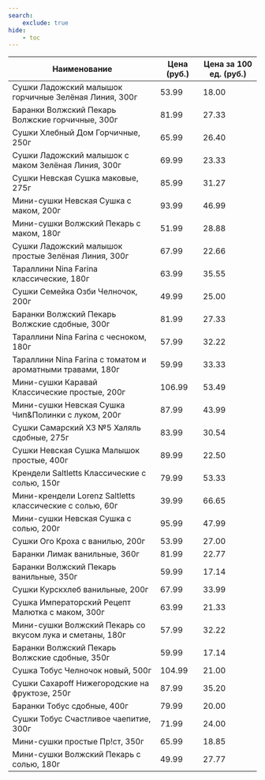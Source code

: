 ```yaml
---
search:
    exclude: true
hide:
    - toc
---
```


| Наименование | Цена (руб.) | Цена за 100 ед. (руб.) |
| -- | -- | -- |
| Сушки Ладожский малышок горчичные Зелёная Линия, 300г | 53.99 | 18.00 |
| Баранки Волжский Пекарь Волжские горчичные, 300г | 81.99 | 27.33 |
| Сушки Хлебный Дом Горчичные, 250г | 65.99 | 26.40 |
| Сушки Ладожский малышок с маком Зелёная Линия, 300г | 69.99 | 23.33 |
| Сушки Невская Сушка маковые, 275г | 85.99 | 31.27 |
| Мини-сушки Невская Сушка с маком, 200г | 93.99 | 46.99 |
| Мини-сушки Волжский Пекарь с маком, 180г | 51.99 | 28.88 |
| Сушки Ладожский малышок простые Зелёная Линия, 300г | 67.99 | 22.66 |
| Тараллини Nina Farina классические, 180г | 63.99 | 35.55 |
| Сушки Семейка Озби Челночок, 200г | 49.99 | 25.00 |
| Баранки Волжский Пекарь Волжские сдобные, 300г | 81.99 | 27.33 |
| Тараллини Nina Farina с чесноком, 180г | 57.99 | 32.22 |
| Тараллини Nina Farina с томатом и ароматными травами, 180г | 59.99 | 33.33 |
| Мини-сушки Каравай Классические простые, 200г | 106.99 | 53.49 |
| Мини-сушки Невская Сушка Чип&Полинки с луком, 200г | 87.99 | 43.99 |
| Сушки Самарский ХЗ №5 Халяль сдобные, 275г | 83.99 | 30.54 |
| Сушки Невская Сушка Малышок простые, 400г | 89.99 | 22.50 |
| Крендели Saltletts Классические с солью, 150г | 79.99 | 53.33 |
| Мини-крендели Lorenz Saltletts классические с солью, 60г | 39.99 | 66.65 |
| Мини-сушки Невская Сушка с солью, 200г | 95.99 | 47.99 |
| Сушки Ого Кроха с ванилью, 200г | 53.99 | 27.00 |
| Баранки Лимак ванильные, 360г | 81.99 | 22.77 |
| Баранки Волжский Пекарь ванильные, 350г | 59.99 | 17.14 |
| Сушки Курскхлеб ванильные, 200г | 67.99 | 33.99 |
| Сушка Императорский Рецепт Малютка с маком, 300г | 63.99 | 21.33 |
| Мини-сушки Волжский Пекарь со вкусом лука и сметаны, 180г | 57.99 | 32.22 |
| Баранки Волжский Пекарь Волжские сдобные, 350г | 59.99 | 17.14 |
| Сушка Тобус Челночок новый, 500г | 104.99 | 21.00 |
| Сушки Сахарoff Нижегородские на фруктозе, 250г | 87.99 | 35.20 |
| Баранки Тобус сдобные, 400г | 79.99 | 20.00 |
| Сушки Тобус Счастливое чаепитие, 300г | 71.99 | 24.00 |
| Мини-сушки простые Пр!ст, 350г | 65.99 | 18.85 |
| Мини-сушки Волжский Пекарь с солью, 180г | 49.99 | 27.77 |
